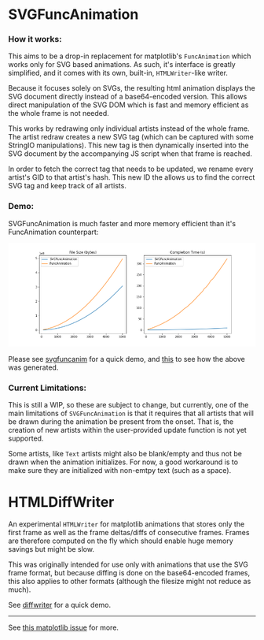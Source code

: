 # SVGFuncAnimation

### How it works:

This aims to be a drop-in replacement for matplotlib's `FuncAnimation` which works only for SVG based animations. As such,
it's interface is greatly simplified, and it comes with its own, built-in, `HTMLWriter`-like writer. 

Because it focuses solely on SVGs, the resulting html animation displays the SVG document directly instead of a 
base64-encoded version. This allows direct manipulation of the SVG DOM which is fast and memory efficient as the whole 
frame is not needed.

This works by redrawing only individual artists instead of the whole frame. The artist redraw creates a new SVG tag 
(which can be captured with some StringIO manipulations). This new tag is then dynamically inserted into the SVG document
by the accompanying JS script when that frame is reached. 

In order to fetch the correct tag that needs to be updated, we rename every artist's GID to that artist's hash. 
This new ID the allows us to find the correct SVG tag and keep track of all artists. 

### Demo:

SVGFuncAnimation is much faster and more memory efficient than it's FuncAnimation counterpart:

![benchmark picture](svgfuncanim_benchmark.png)

Please see [svgfuncanim](svgfuncanim.ipynb) for a quick demo, and [this](svgfuncanim_benchmark.ipynb) to see 
how the above was generated.

### Current Limitations:

This is still a WIP, so these are subject to change, but currently, one of the main limitations of `SVGFuncAnimation` is 
that it requires that all artists that will be drawn during the animation be present from the onset. That is, the creation 
of new artists within the user-provided update function is not yet supported.

Some artists, like `Text` artists might also be blank/empty and thus not be drawn when the animation initializes. For now, 
a good workaround is to make sure they are initialized with non-emtpy text (such as a space).

# HTMLDiffWriter

An experimental `HTMLWriter` for matplotlib animations that stores only the first frame as well as the frame 
deltas/diffs of consecutive frames. Frames are therefore computed on the fly which should enable huge memory savings 
but might be slow. 

This was originally intended for use only with animations that use the SVG frame format, but because diffing is done 
on the base64-encoded frames, this also applies to other formats (although the filesize might not reduce as much).

See [diffwriter](diffwriter.ipynb) for a quick demo.

---

See [this matplotlib issue](https://github.com/matplotlib/matplotlib/issues/19694) for more.
